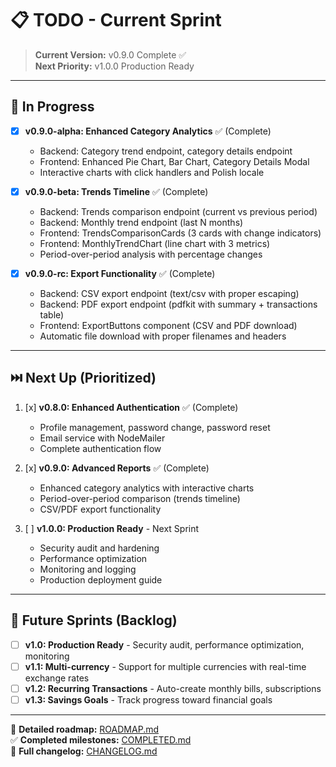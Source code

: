 ﻿# 📋 TODO - Current Sprint

> **Current Version:** v0.9.0 Complete ✅  
> **Next Priority:** v1.0.0 Production Ready

---

## 🎯 In Progress

- [x] **v0.9.0-alpha: Enhanced Category Analytics** ✅ (Complete)
  - Backend: Category trend endpoint, category details endpoint
  - Frontend: Enhanced Pie Chart, Bar Chart, Category Details Modal
  - Interactive charts with click handlers and Polish locale

- [x] **v0.9.0-beta: Trends Timeline** ✅ (Complete)
  - Backend: Trends comparison endpoint (current vs previous period)
  - Backend: Monthly trend endpoint (last N months)
  - Frontend: TrendsComparisonCards (3 cards with change indicators)
  - Frontend: MonthlyTrendChart (line chart with 3 metrics)
  - Period-over-period analysis with percentage changes

- [x] **v0.9.0-rc: Export Functionality** ✅ (Complete)
  - Backend: CSV export endpoint (text/csv with proper escaping)
  - Backend: PDF export endpoint (pdfkit with summary + transactions table)
  - Frontend: ExportButtons component (CSV and PDF download)
  - Automatic file download with proper filenames and headers

---

## ⏭️ Next Up (Prioritized)

1. [x] **v0.8.0: Enhanced Authentication** ✅ (Complete)
   - Profile management, password change, password reset
   - Email service with NodeMailer
   - Complete authentication flow

2. [x] **v0.9.0: Advanced Reports** ✅ (Complete)
   - Enhanced category analytics with interactive charts
   - Period-over-period comparison (trends timeline)
   - CSV/PDF export functionality

3. [ ] **v1.0.0: Production Ready** - Next Sprint
   - Security audit and hardening
   - Performance optimization
   - Monitoring and logging
   - Production deployment guide

---

## 🔮 Future Sprints (Backlog)

- [ ] **v1.0: Production Ready** - Security audit, performance optimization, monitoring
- [ ] **v1.1: Multi-currency** - Support for multiple currencies with real-time exchange rates
- [ ] **v1.2: Recurring Transactions** - Auto-create monthly bills, subscriptions
- [ ] **v1.3: Savings Goals** - Track progress toward financial goals

---

📜 **Detailed roadmap:** [ROADMAP.md](./ROADMAP.md)  
✅ **Completed milestones:** [COMPLETED.md](./COMPLETED.md)  
📝 **Full changelog:** [CHANGELOG.md](./CHANGELOG.md)
